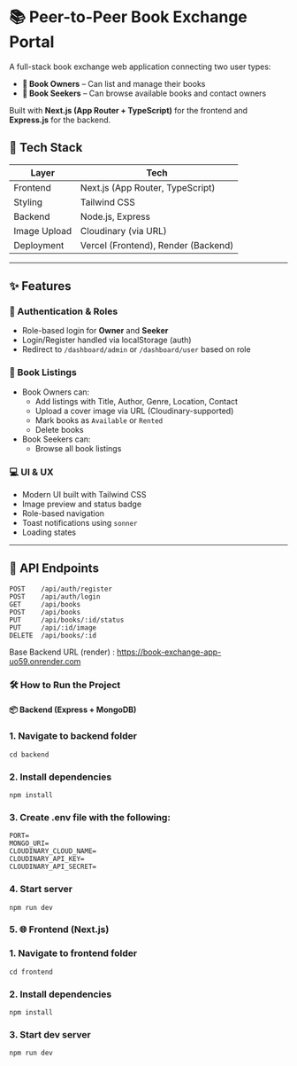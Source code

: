 # 📚 Peer-to-Peer Book Exchange Portal

A full-stack book exchange web application connecting two user types:

- **📘 Book Owners** – Can list and manage their books
- **📗 Book Seekers** – Can browse available books and contact owners

Built with **Next.js (App Router + TypeScript)** for the frontend and **Express.js** for the backend.

## 🔧 Tech Stack

| Layer        | Tech                                      |
|--------------|-------------------------------------------|
| Frontend     | Next.js (App Router, TypeScript)          |
| Styling      | Tailwind CSS                              |
| Backend      | Node.js, Express                          |
| Image Upload | Cloudinary (via URL)                      |
| Deployment   | Vercel (Frontend), Render (Backend)       |

---

## ✨ Features

### 👤 Authentication & Roles
- Role-based login for **Owner** and **Seeker**
- Login/Register handled via localStorage (auth)
- Redirect to `/dashboard/admin` or `/dashboard/user` based on role

### 📖 Book Listings
- Book Owners can:
  - Add listings with Title, Author, Genre, Location, Contact
  - Upload a cover image via URL (Cloudinary-supported)
  - Mark books as `Available` or `Rented`
  - Delete books
- Book Seekers can:
  - Browse all book listings

### 💻 UI & UX
- Modern UI built with Tailwind CSS
- Image preview and status badge
- Role-based navigation
- Toast notifications using `sonner`
- Loading states

---

## 🔗 API Endpoints

```http
POST    /api/auth/register
POST    /api/auth/login
GET     /api/books
POST    /api/books
PUT     /api/books/:id/status
PUT     /api/:id/image
DELETE  /api/books/:id
```

Base Backend URL (render) : https://book-exchange-app-uo59.onrender.com


### 🛠️ How to Run the Project
#### 📦 Backend (Express + MongoDB)
### 1. Navigate to backend folder
```
cd backend
```

### 2. Install dependencies
```
npm install
```

### 3. Create .env file with the following:
```
PORT=
MONGO_URI=
CLOUDINARY_CLOUD_NAME=
CLOUDINARY_API_KEY=
CLOUDINARY_API_SECRET=
```

### 4. Start server
```
npm run dev
```

### 5. 🌐 Frontend (Next.js)

### 1. Navigate to frontend folder
```
cd frontend
```

### 2. Install dependencies
```
npm install
```

### 3. Start dev server
```
npm run dev
```

